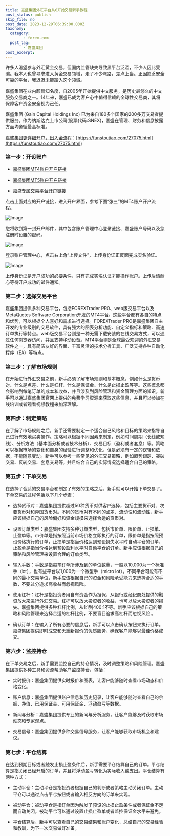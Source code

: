 ```yaml
---
title: 嘉盛集团外汇平台从0开始交易新手教程
post_status: publish
skip_file: no
post_date: 2023-12-29T06:39:00.000Z
taxonomy:
  category:
        - forex-com
  post_tag:
        - 嘉盛集团
post_excerpt: 
---
```

许多人渴望参与外汇黄金交易，但国内监管缺失导致黑平台泛滥，不少人因此受骗。我本人也曾寻求进入黄金交易领域，走了不少弯路，差点上当。正因缺乏安全可靠的平台，我迟迟未能踏入这个领域。

嘉盛集团在业内颇具知名度，自2005年开始提供中文服务，是历史最悠久的中文服务交易商之一。14年来，嘉盛已成为客户心中值得信赖的全球性交易商，其将保障客户资金安全视为己任。

嘉盛集团 (Gain Capital Holdings Inc) 已为来自180多个国家的200多万交易者提供服务。作为纳斯达克上市公司(股票代码:SNEX)，嘉盛在管理、财务和信息披露方面均遵循最高标准。

[嘉盛集团更详细开户，出入金流程](https://funstoutiao.com/27075.html)：[https://funstoutiao.com/27075.html](https://funstoutiao.com/27075.html)

### 第一步：开设账户

* [嘉盛集团MT4账户开户链接](https://s.ssgg.net/jsmt4)

* [嘉盛集团MT5账户开户链接](https://s.ssgg.net/jsmt5)

* [嘉盛专属交易平台开户链接](https://s.ssgg.net/js)

点击上面对应的开户链接，进入开户界面，参考下图“张三”的MT4账户开户流程。

![Image](https://prod-files-secure.s3.us-west-2.amazonaws.com/39ed1227-6d7d-4570-be36-9ccd4a2c4241/7a167aea-686b-400d-af59-4e18eb607a40/640.png?X-Amz-Algorithm=AWS4-HMAC-SHA256&X-Amz-Content-Sha256=UNSIGNED-PAYLOAD&X-Amz-Credential=ASIAZI2LB4666GYVXPHA%2F20250131%2Fus-west-2%2Fs3%2Faws4_request&X-Amz-Date=20250131T101310Z&X-Amz-Expires=3600&X-Amz-Security-Token=IQoJb3JpZ2luX2VjELL%2F%2F%2F%2F%2F%2F%2F%2F%2F%2FwEaCXVzLXdlc3QtMiJHMEUCIQDDTKO0TVOUkRan%2B6ML3N3XSFw5w1ksejoEs7DfYoK7GAIgJKX6dzCLoFoU%2BrpncKL9HKJBDMqsiZAYxOIw35Lg%2BiEqiAQIu%2F%2F%2F%2F%2F%2F%2F%2F%2F%2F%2FARAAGgw2Mzc0MjMxODM4MDUiDCGReKFdgUT6s3Lp9yrcA8kQaZeOwJogLLwp5cnKJwIXculIjHWxbtaxmyDtPVNyd%2FRV%2FQKwW9sOGlDGz07rWyyvqiWDwir2qxAgppUZZKV6FsMyJ9bFS%2FrflSa4xuYihgGKm%2F0X5pxEogw2%2FPJg6%2BGKHFtgfPjQOlhuR6bXwc8Zd8UKq2daRhtwOGVaFDcE8Pui0Ckveb6NLtFb5tLBnxJIcpKhA3XIRpV7sk%2BxEN5bpTL2XDUR%2BIMcD%2BNcwT658RN7ViNc3lKPwSlmAJ70Xgzql5UUXQqF8sjLsA5dIiHdjxjO1t%2BT6eP70oDcCziCwYlPNCHDRW12DUmDAWOlWzvd5Aq3gURlKtpxzWhhGh0k37WOAxNtZY1RxBg8qwfnh9LQYGQF5U4UWbwEuqju3WlynKgcLDltRQDaNWPzQfEm2Rn4YxZXn%2BfLWFvMEZqhsdDsZ9FV%2BwGck8pLSBexX1ERYaGrsogo1DPegmcKRAefuD4ldCQR0JnplhlkCPKmavAXu3wUEIToOgcyxT1p9em1nWq77TK%2B2qF2R4Q6qqWI0slq0MbWSZFk5YKMHzCdN41PXvvr1%2BYZGv7p6E8buQJ%2BwmEmDjLDqr7EJXwLuxhPVeO9JynKURv7ubukx4wUo3bgzxv6ylByXVcpMMe38rwGOqUBO2O0XcN4GXxF9JLPgAgIQmD5lfWOSgxAGvz65Fchdsnf0SMu9HfU4vvH2Cmyh1X81DocG%2BwiFsG%2FTUy0bsbS%2FXz6f9Uca8UhChcJS3GsPR8fZKdoppbJUsGsMT%2BV0pPDmzww3tMjGV%2BeDxYRdbbydZC3B72lJ5cvfR%2BQuH90jX0qKJN9PU1ynDWnzStiIvANqHO5lPQ6sgTCR5A7elMPCoB9KaOH&X-Amz-Signature=4488c6e3f459a3466e212ae8ec1a8d3ce807a65893d59159c3bc403270649924&X-Amz-SignedHeaders=host&x-id=GetObject)

您将收到第一封开户邮件，其中包含账户管理中心登录链接、嘉盛账户号码以及您注册时设置的密码。

![Image](https://prod-files-secure.s3.us-west-2.amazonaws.com/39ed1227-6d7d-4570-be36-9ccd4a2c4241/eaa1c6b3-2877-4284-a0e1-530e222c27fb/image.png?X-Amz-Algorithm=AWS4-HMAC-SHA256&X-Amz-Content-Sha256=UNSIGNED-PAYLOAD&X-Amz-Credential=ASIAZI2LB4666GYVXPHA%2F20250131%2Fus-west-2%2Fs3%2Faws4_request&X-Amz-Date=20250131T101310Z&X-Amz-Expires=3600&X-Amz-Security-Token=IQoJb3JpZ2luX2VjELL%2F%2F%2F%2F%2F%2F%2F%2F%2F%2FwEaCXVzLXdlc3QtMiJHMEUCIQDDTKO0TVOUkRan%2B6ML3N3XSFw5w1ksejoEs7DfYoK7GAIgJKX6dzCLoFoU%2BrpncKL9HKJBDMqsiZAYxOIw35Lg%2BiEqiAQIu%2F%2F%2F%2F%2F%2F%2F%2F%2F%2F%2FARAAGgw2Mzc0MjMxODM4MDUiDCGReKFdgUT6s3Lp9yrcA8kQaZeOwJogLLwp5cnKJwIXculIjHWxbtaxmyDtPVNyd%2FRV%2FQKwW9sOGlDGz07rWyyvqiWDwir2qxAgppUZZKV6FsMyJ9bFS%2FrflSa4xuYihgGKm%2F0X5pxEogw2%2FPJg6%2BGKHFtgfPjQOlhuR6bXwc8Zd8UKq2daRhtwOGVaFDcE8Pui0Ckveb6NLtFb5tLBnxJIcpKhA3XIRpV7sk%2BxEN5bpTL2XDUR%2BIMcD%2BNcwT658RN7ViNc3lKPwSlmAJ70Xgzql5UUXQqF8sjLsA5dIiHdjxjO1t%2BT6eP70oDcCziCwYlPNCHDRW12DUmDAWOlWzvd5Aq3gURlKtpxzWhhGh0k37WOAxNtZY1RxBg8qwfnh9LQYGQF5U4UWbwEuqju3WlynKgcLDltRQDaNWPzQfEm2Rn4YxZXn%2BfLWFvMEZqhsdDsZ9FV%2BwGck8pLSBexX1ERYaGrsogo1DPegmcKRAefuD4ldCQR0JnplhlkCPKmavAXu3wUEIToOgcyxT1p9em1nWq77TK%2B2qF2R4Q6qqWI0slq0MbWSZFk5YKMHzCdN41PXvvr1%2BYZGv7p6E8buQJ%2BwmEmDjLDqr7EJXwLuxhPVeO9JynKURv7ubukx4wUo3bgzxv6ylByXVcpMMe38rwGOqUBO2O0XcN4GXxF9JLPgAgIQmD5lfWOSgxAGvz65Fchdsnf0SMu9HfU4vvH2Cmyh1X81DocG%2BwiFsG%2FTUy0bsbS%2FXz6f9Uca8UhChcJS3GsPR8fZKdoppbJUsGsMT%2BV0pPDmzww3tMjGV%2BeDxYRdbbydZC3B72lJ5cvfR%2BQuH90jX0qKJN9PU1ynDWnzStiIvANqHO5lPQ6sgTCR5A7elMPCoB9KaOH&X-Amz-Signature=7369a90f323eb5ef3bc07799963f1b9d6de2cfddae057793e8cf8ec9fc71b6e2&X-Amz-SignedHeaders=host&x-id=GetObject)

登录账户管理中心，点击右上角“上传文件”，上传身份证正反面完成实名验证。

![Image](https://prod-files-secure.s3.us-west-2.amazonaws.com/39ed1227-6d7d-4570-be36-9ccd4a2c4241/54090639-09fc-46b4-a135-e0289f707147/image.png?X-Amz-Algorithm=AWS4-HMAC-SHA256&X-Amz-Content-Sha256=UNSIGNED-PAYLOAD&X-Amz-Credential=ASIAZI2LB4666GYVXPHA%2F20250131%2Fus-west-2%2Fs3%2Faws4_request&X-Amz-Date=20250131T101310Z&X-Amz-Expires=3600&X-Amz-Security-Token=IQoJb3JpZ2luX2VjELL%2F%2F%2F%2F%2F%2F%2F%2F%2F%2FwEaCXVzLXdlc3QtMiJHMEUCIQDDTKO0TVOUkRan%2B6ML3N3XSFw5w1ksejoEs7DfYoK7GAIgJKX6dzCLoFoU%2BrpncKL9HKJBDMqsiZAYxOIw35Lg%2BiEqiAQIu%2F%2F%2F%2F%2F%2F%2F%2F%2F%2F%2FARAAGgw2Mzc0MjMxODM4MDUiDCGReKFdgUT6s3Lp9yrcA8kQaZeOwJogLLwp5cnKJwIXculIjHWxbtaxmyDtPVNyd%2FRV%2FQKwW9sOGlDGz07rWyyvqiWDwir2qxAgppUZZKV6FsMyJ9bFS%2FrflSa4xuYihgGKm%2F0X5pxEogw2%2FPJg6%2BGKHFtgfPjQOlhuR6bXwc8Zd8UKq2daRhtwOGVaFDcE8Pui0Ckveb6NLtFb5tLBnxJIcpKhA3XIRpV7sk%2BxEN5bpTL2XDUR%2BIMcD%2BNcwT658RN7ViNc3lKPwSlmAJ70Xgzql5UUXQqF8sjLsA5dIiHdjxjO1t%2BT6eP70oDcCziCwYlPNCHDRW12DUmDAWOlWzvd5Aq3gURlKtpxzWhhGh0k37WOAxNtZY1RxBg8qwfnh9LQYGQF5U4UWbwEuqju3WlynKgcLDltRQDaNWPzQfEm2Rn4YxZXn%2BfLWFvMEZqhsdDsZ9FV%2BwGck8pLSBexX1ERYaGrsogo1DPegmcKRAefuD4ldCQR0JnplhlkCPKmavAXu3wUEIToOgcyxT1p9em1nWq77TK%2B2qF2R4Q6qqWI0slq0MbWSZFk5YKMHzCdN41PXvvr1%2BYZGv7p6E8buQJ%2BwmEmDjLDqr7EJXwLuxhPVeO9JynKURv7ubukx4wUo3bgzxv6ylByXVcpMMe38rwGOqUBO2O0XcN4GXxF9JLPgAgIQmD5lfWOSgxAGvz65Fchdsnf0SMu9HfU4vvH2Cmyh1X81DocG%2BwiFsG%2FTUy0bsbS%2FXz6f9Uca8UhChcJS3GsPR8fZKdoppbJUsGsMT%2BV0pPDmzww3tMjGV%2BeDxYRdbbydZC3B72lJ5cvfR%2BQuH90jX0qKJN9PU1ynDWnzStiIvANqHO5lPQ6sgTCR5A7elMPCoB9KaOH&X-Amz-Signature=2e30e1c577bebaf479d455a928116593a14719e110752f7271e5f978373272a7&X-Amz-SignedHeaders=host&x-id=GetObject)

上传身份证是开户成功的必要条件，只有完成实名认证才能操作账户。上传后请耐心等待开户成功的邮件通知。

### 第二步：选择交易平台

嘉盛集团提供多种交易平台，包括FOREXTrader PRO、web版交易平台以及MetaQuotes Software Corporation开发的MT4平台。这些平台都有各自的特点和优势，可以根据个人喜好和需求进行选择。FOREXTrader PRO是嘉盛集团自主开发的专业级别的交易软件，具有强大的图表分析功能、自定义指标和策略、高速订单执行等特点。web版交易平台则是一种无需下载安装的在线交易方式，可以通过任何浏览器访问，并且支持移动设备。MT4平台则是全球最受欢迎的外汇交易软件之一，具有简洁友好的界面、丰富灵活的技术分析工具、广泛支持各种自动化程序（EA）等特点。

### 第三步：了解市场规则

在开始进行外汇交易之前，新手必须了解市场规则和基本概念，例如什么是货币对、什么是点差、什么是杠杆、什么是保证金、什么是止损止盈等等。这些概念都会影响到每笔订单的成本和收益，并且涉及到风险管理和资金管理方面的知识。新手可以通过嘉盛集团官网上提供的免费学习资源来获取这些信息，并且可以参加在线培训或者观看视频教程来加深理解。

### 第四步：制定策略

在了解了市场规则之后，新手还需要制定一个适合自己风格和目标的策略来指导自己进行有效地买卖操作。策略可以根据不同因素来制定，例如时间周期（长线或短线）、分析方法（基本面分析或者技术分析）、交易目标（盈利或者套息）等。策略可以根据市场的变化和自身的经验进行调整和优化，但是必须有一定的逻辑和依据，不能随意变动。新手可以参考一些常见的外汇交易策略，例如趋势跟踪、突破交易、反转交易、套息交易等，并且结合自己的实际情况选择适合自己的策略。

### 第五步：下单交易

在选择了合适的交易平台和制定了有效的策略之后，新手就可以开始下单交易了。下单交易的过程包括以下几个步骤：

* 选择货币对：嘉盛集团提供超过50种货币对供客户选择，包括主要货币对、次要货币对和异国货币对。不同的货币对有不同的点差、流动性和波动性，新手应该根据自己的风险偏好和资金规模来选择合适的货币对。

* 设置订单类型：嘉盛集团支持多种订单类型，包括市价单、限价单、止损单、止盈单等。市价单是指按照当前市场价格立即执行的订单，限价单是指按照预设价格执行的订单，止损单是指当价格达到预设损失水平时自动平仓的订单，止盈单是指当价格达到预设盈利水平时自动平仓的订单。新手应该根据自己的策略和风险管理来设置合理的订单类型。

* 输入手数：手数是指每笔订单所涉及到的单位数量，一般以10,000为一个标准手（lot），也有些平台以1,000为一个微型手（micro lot）。不同平台可能有不同的最小交易单位，新手应该根据自己的资金和风险承受能力来选择合适的手数，不要过分追求高收益而忽视风险。

* 使用杠杆：杠杆是指投资者用自有资金作为担保，从银行或经纪商处提供的融资放大来进行外汇交易。杠杆可以放大投资者的收益，也可以放大投资者的损失。嘉盛集团提供多种杠杆比例，从1:1到400:1不等。新手应该根据自己的策略和风险管理来选择合适的杠杆比例，不要盲目追求高杠杆而忽视风险 。

* 确认订单：在输入了所有必要的信息后，新手可以点击确认按钮来执行订单。嘉盛集团提供即时成交和无重新报价的优质服务，确保客户能够以最佳价格成交。

### 第六步：监控持仓

在下单交易之后，新手需要监控自己的持仓情况，及时调整策略和风险管理。嘉盛集团提供多种工具和资源帮助客户监控持仓，包括：

* 实时报价：嘉盛集团提供实时报价和图表，让客户能够随时查看市场动态和价格变化。

* 账户信息：嘉盛集团提供账户信息和历史记录，让客户能够随时查看自己的余额、净值、已用保证金、可用保证金、浮动盈亏等数据。

* 新闻与分析：嘉盛集团提供专业的新闻与分析服务，让客户能够及时获取市场动态和专家观点。

* 交易信号：嘉盛集团提供多种交易信号服务，让客户能够获取市场机会和建议。

### 第七步：平仓结算

在达到预期目标或者触发止损止盈条件后，新手需要平仓结算自己的订单。平仓结算是指关闭已经开启的订单，并且将浮动盈亏转化为实际收入或支出。平仓结算有两种方式：

* 主动平仓：主动平仓是指投资者根据自己的判断或者策略主动关闭订单。主动平仓可以通过点击平仓按钮或者输入相反方向的订单来实现。

* 被动平仓：被动平仓是指订单因为触发了预设的止损止盈条件或者保证金不足而自动关闭。被动平仓可以通过设置止损止盈单或者监控保证金水平来避免。

* 平仓结算后，新手可以查看自己的交易结果和账户变化，总结自己的交易经验和教训，为下一次交易做好准备。